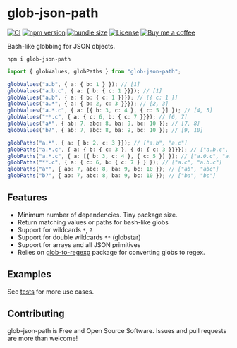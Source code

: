 # glob-json-path

[![CI](https://github.com/anttiviljami/glob-json-path/workflows/CI/badge.svg)](https://github.com/anttiviljami/glob-json-path/actions?query=workflow%3ACI)
[![npm version](https://img.shields.io/npm/v/glob-json-path.svg)](https://www.npmjs.com/package/glob-json-path)
[![bundle size](https://img.shields.io/bundlephobia/minzip/glob-json-path?label=gzip%20bundle)](https://bundlephobia.com/package/glob-json-path)
[![License](http://img.shields.io/:license-mit-blue.svg)](https://github.com/anttiviljami/glob-json-path/blob/master/LICENSE)
[![Buy me a coffee](https://img.shields.io/badge/donate-buy%20me%20a%20coffee-orange)](https://buymeacoff.ee/anttiviljami)

Bash-like globbing for JSON objects.

```
npm i glob-json-path
```

```typescript
import { globValues, globPaths } from "glob-json-path";

globValues("a.b", { a: { b: 1 } }); // [1]
globValues("a.b.c", { a: { b: { c: 1 }}}); // [1]
globValues("a.b", { a: { b: { c: 1 }}}); // [{ c: 1 }]
globValues("a.*", { a: { b: 2, c: 3 }}}); // [2, 3]
globValues("a.*.c", { a: [{ b: 3, c: 4 }, { c: 5 }] }); // [4, 5]
globValues("**.c", { a: { c: 6, b: { c: 7 }}}); // [6, 7]
globValues("a*", { ab: 7, abc: 8, ba: 9, bc: 10 }); // [7, 8]
globValues("b?", { ab: 7, abc: 8, ba: 9, bc: 10 }); // [9, 10]

globPaths("a.*", { a: { b: 2, c: 3 }}); // ["a.b", "a.c"]
globPaths("a.*.c", { a: { b: { c: 3 }, { d: { c: 3 }}}}); // ["a.b.c", "a.d.c"]
globPaths("a.*.c", { a: [{ b: 3, c: 4 }, { c: 5 }] }); // ["a.0.c", "a.1.c"]
globPaths("**.c", { a: { c: 6, b: { c: 7 } } }); // ["a.c", "a.b.c"]
globPaths("a*", { ab: 7, abc: 8, ba: 9, bc: 10 }); // ["ab", "abc"]
globPaths("b?", { ab: 7, abc: 8, ba: 9, bc: 10 }); // ["ba", "bc"]
```

## Features

- Minimum number of dependencies. Tiny package size.
- Return matching values or paths for bash-like globs
- Support for wildcards `*`, `?`
- Support for double wildcards `**` (globstar)
- Support for arrays and all JSON primitives
- Relies on [glob-to-regexp](https://www.npmjs.com/package/glob-to-regexp) package for converting globs to regex. 

## Examples

See [tests](https://github.com/anttiviljami/glob-json-path/blob/main/src/glob.test.ts) for more use cases.

## Contributing

glob-json-path is Free and Open Source Software. Issues and pull requests are more than welcome!
